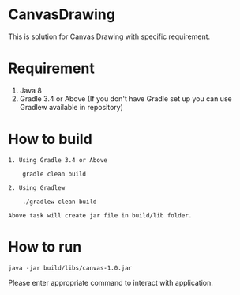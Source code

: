 # CanvasDrawing
This is solution for Canvas Drawing with specific requirement.

# Requirement
1. Java 8
2. Gradle 3.4 or Above (If you don't have Gradle set up you can use Gradlew available in repository)

# How to build
    1. Using Gradle 3.4 or Above

        gradle clean build

    2. Using Gradlew

        ./gradlew clean build

    Above task will create jar file in build/lib folder.

# How to run
    java -jar build/libs/canvas-1.0.jar

Please enter appropriate command to interact with application.
